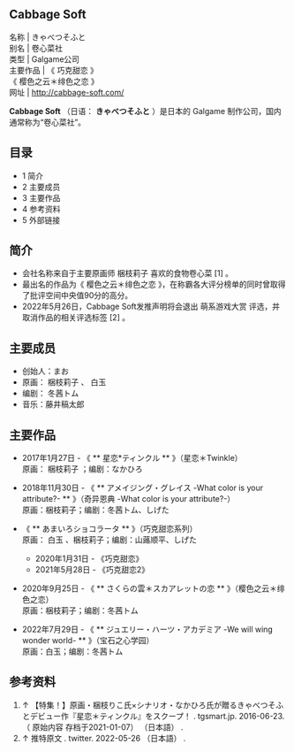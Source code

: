 Cabbage Soft  
---  
名称  |  きゃべつそふと   
别名  |  卷心菜社   
类型  |  Galgame公司   
主要作品  |  《  巧克甜恋  》   
《  樱色之云＊绯色之恋  》  
网址  |  http://cabbage-soft.com/   
  
**Cabbage Soft** （日语：  **きゃべつそふと** ）是日本的  Galgame  制作公司，国内通常称为“卷心菜社”。

##  目录

  * 1  简介 
  * 2  主要成员 
  * 3  主要作品 
  * 4  参考资料 
  * 5  外部链接 

##  简介

  * 会社名称来自于主要原画师  梱枝莉子  喜欢的食物卷心菜  [1]  。 
  * 最出名的作品为《  樱色之云＊绯色之恋  》，在称霸各大评分榜单的同时曾取得了批评空间中央值90分的高分。 
  * 2022年5月26日，Cabbage Soft发推声明将会退出  萌系游戏大赏  评选，并取消作品的相关评选标签  [2]  。 

##  主要成员

  * 创始人：まお 
  * 原画：  梱枝莉子  、  白玉 
  * 编剧：  冬茜トム 
  * 音乐：藤井稿太郎 

##  主要作品

  * 2017年1月27日 - 《 ** 星恋*ティンクル  ** 》（星恋＊Twinkle）   
原画：  梱枝莉子  ；编剧：なかひろ

  * 2018年11月30日 - 《 ** アメイジング・グレイス -What color is your attribute?-  ** 》（奇异恩典 -What color is your attribute?-）   
原画：梱枝莉子；编剧：冬茜トム、しげた

  * 《 ** あまいろショコラータ  ** 》（巧克甜恋系列）   
原画：  白玉  、梱枝莉子；编剧：山蕗顺平、しげた

    * 2020年1月31日 - 《巧克甜恋》 
    * 2021年5月28日 - 《巧克甜恋2》 
  * 2020年9月25日 - 《 ** さくらの雲＊スカアレットの恋  ** 》（樱色之云＊绯色之恋）   
原画：梱枝莉子；编剧：冬茜トム

  * 2022年7月29日 - 《 ** ジュエリー・ハーツ・アカデミア -We will wing wonder world-  ** 》（宝石之心学园）   
原画：白玉；编剧：冬茜トム

##  参考资料

  1. ↑  【特集！】原画・梱枝りこ氏×シナリオ・なかひろ氏が贈るきゃべつそふとデビュー作『星恋＊ティンクル』をスクープ！  . tgsmart.jp. 2016-06-23. （  原始内容  存档于2021-01-07）  （日本語）  . 
  2. ↑  推特原文  . twitter. 2022-05-26  （日本語）  . 